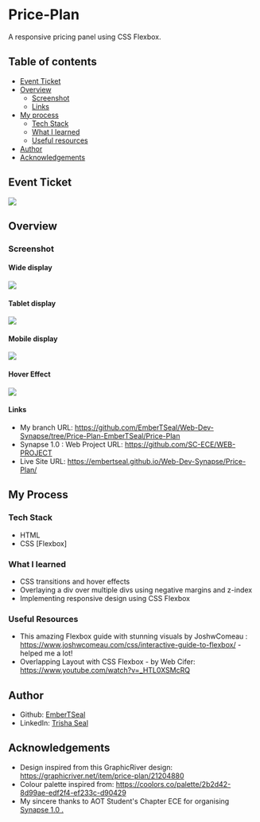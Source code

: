 # Price-Plan

A responsive pricing panel using CSS Flexbox.

## Table of contents

- [Event Ticket](#event-ticket)
- [Overview](#overview)
  - [Screenshot](#screenshot)
  - [Links](#links)
- [My process](#my-process)
  - [Tech Stack](#tech-stack)
  - [What I learned](#what-i-learned)
  - [Useful resources](#useful-resources)
- [Author](#author)
- [Acknowledgements](#acknowledgements)


## Event Ticket
<img src = ./design/ticket.png>

## Overview

### Screenshot

#### Wide display
<img src = ./design/final_wide.png> <br>

#### Tablet display
<img src = ./design/final_tablet.png> <br>

#### Mobile display
<img src = ./design/final_mobile.png><br>

#### Hover Effect
<img src =./design/hover.png><br>

#### Links

- My branch URL: https://github.com/EmberTSeal/Web-Dev-Synapse/tree/Price-Plan-EmberTSeal/Price-Plan
- Synapse 1.0 : Web Project URL: https://github.com/SC-ECE/WEB-PROJECT
- Live Site URL: https://embertseal.github.io/Web-Dev-Synapse/Price-Plan/

## My Process

### Tech Stack
- HTML
- CSS [Flexbox]

### What I learned
- CSS transitions and hover effects
- Overlaying a div over multiple divs using negative margins and z-index
- Implementing responsive design using CSS Flexbox

### Useful Resources
- This amazing Flexbox guide with stunning visuals by JoshwComeau : https://www.joshwcomeau.com/css/interactive-guide-to-flexbox/ - helped me a lot!
- Overlapping Layout with CSS Flexbox - by Web Cifer: https://www.youtube.com/watch?v=_HTL0XSMcRQ

## Author

- Github: <a href = "https://github.com/EmberTSeal">EmberTSeal</a>
- LinkedIn: <a href = "https://www.linkedin.com/in/trisha-seal-617a89244/">Trisha Seal</a>


## Acknowledgements

- Design inspired from this GraphicRiver design: https://graphicriver.net/item/price-plan/21204880
- Colour palette inspired from: https://coolors.co/palette/2b2d42-8d99ae-edf2f4-ef233c-d90429
- My sincere thanks to AOT Student's Chapter ECE for organising <a href = "https://synapse1-0.vercel.app/">Synapse 1.0 .</a>
